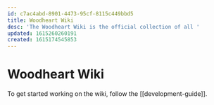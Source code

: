 ```yaml
---
id: c7ac4abd-8901-4473-95cf-8115c449bbd5
title: Woodheart Wiki
desc: 'The Woodheart Wiki is the official collection of all '
updated: 1615260260191
created: 1615174545853
---
```


# Woodheart Wiki

To get started working on the wiki, follow the [[development-guide]].